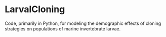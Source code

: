 # LarvalCloning
Code, primarily in Python, for modeling the demographic effects of cloning strategies on populations of marine invertebrate larvae.
